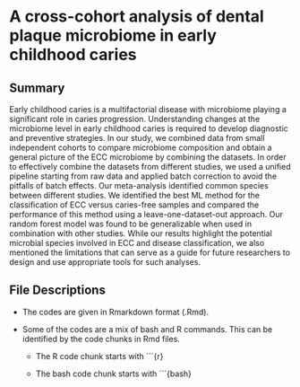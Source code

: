 # A cross-cohort analysis of dental plaque microbiome in early childhood caries

## Summary

Early childhood caries is a multifactorial disease with microbiome playing a significant role in caries progression. Understanding changes at the microbiome level in early childhood caries is required to develop diagnostic and preventive strategies. In our study, we combined data from small independent cohorts to compare microbiome composition and obtain a general picture of the ECC microbiome by combining the datasets. In order to effectively combine the datasets from different studies, we used a unified pipeline starting from raw data and applied batch correction to avoid the pitfalls of batch effects. Our meta-analysis identified common species between different studies. We identified the best ML method for the classification of ECC versus caries-free samples and compared the performance of this method using a leave-one-dataset-out approach. Our random forest model was found to be generalizable when used in combination with other studies. While our results highlight the potential microbial species involved in ECC and disease classification, we also mentioned the limitations that can serve as a guide for future researchers to design and use appropriate tools for such analyses.

## File Descriptions

-   The codes are given in Rmarkdown format (.Rmd).

-   Some of the codes are a mix of bash and R commands. This can be identified by the code chunks in Rmd files.

    -   The R code chunk starts with \`\`\`{r}

    -   The bash code chunk starts with \`\`\`{bash}
